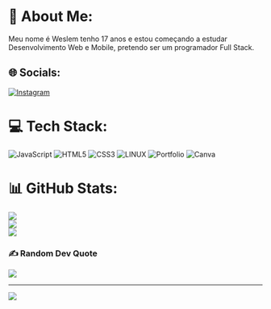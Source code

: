 # 💫 About Me:
Meu nome é Weslem tenho 17 anos e estou começando a estudar Desenvolvimento Web e Mobile, pretendo ser um programador Full Stack.


## 🌐 Socials:
[![Instagram](https://img.shields.io/badge/Instagram-%23E4405F.svg?logo=Instagram&logoColor=white)](https://instagram.com/https://instagram.com/the_weslem?igshid=YmMyMTA2M2Y=) 

# 💻 Tech Stack:
![JavaScript](https://img.shields.io/badge/javascript-%23323330.svg?style=for-the-badge&logo=javascript&logoColor=%23F7DF1E) ![HTML5](https://img.shields.io/badge/html5-%23E34F26.svg?style=for-the-badge&logo=html5&logoColor=white) ![CSS3](https://img.shields.io/badge/css3-%231572B6.svg?style=for-the-badge&logo=css3&logoColor=white) ![LINUX](https://img.shields.io/badge/Linux-FCC624?style=for-the-badge&logo=linux&logoColor=black) ![Portfolio](https://img.shields.io/badge/Portfolio-%23000000.svg?style=for-the-badge&logo=firefox&logoColor=#FF7139) ![Canva](https://img.shields.io/badge/Canva-%2300C4CC.svg?style=for-the-badge&logo=Canva&logoColor=white)
# 📊 GitHub Stats:
![](https://github-readme-stats.vercel.app/api?username=vitanho98&theme=nightowl&hide_border=false&include_all_commits=true&count_private=true)<br/>
![](https://github-readme-streak-stats.herokuapp.com/?user=vitanho98&theme=nightowl&hide_border=false)<br/>
![](https://github-readme-stats.vercel.app/api/top-langs/?username=vitanho98&theme=nightowl&hide_border=false&include_all_commits=true&count_private=true&layout=compact)

### ✍️ Random Dev Quote
![](https://quotes-github-readme.vercel.app/api?type=horizontal&theme=radical)

---
[![](https://visitcount.itsvg.in/api?id=vitanho98&icon=8&color=11)](https://visitcount.itsvg.in)

<!-- Proudly created with GPRM ( https://gprm.itsvg.in ) -->
